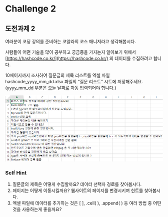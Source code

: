 # Challenge 2

## 도전과제 2

여러분이 코딩 강의를 준비하는 코알라의 코스 매니저라고 생각해봅시다. 

사람들이 어떤 기술을 많이 공부하고 궁금증을 가지는지 알아보기 위해서 [https://hashcode.co.kr/](https://hashcode.co.kr/) 의 데이터를 수집하려고 합니다. 

10페이지까지 조사하여 질문글의 제목 리스트를 엑셀 파일 hashcode\_yyyy\_mm\_dd.xlsx 파일의 “질문 리스트” 시트에 저장해주세요. \(yyyy\_mm\_dd 부분은 오늘 날짜로 자동 입력되어야 합니다.\)

![](../../.gitbook/assets/image%20%28131%29.png)



### Self Hint

1. 질문글의 제목은 어떻게 수집할까요? 데이터 선택자 경로를 찾아봅시다.
2. 페이지는 어떻게 이동시킬까요? 웹사이트의 페이지를 변경시키며 힌트를 찾아봅시다.
3. 엑셀 파일에 데이터를 추가하는 것은 \[ \], .cell\( \), .append\( \) 등 여러 방법 중 어떤 것을 사용하는게 좋을까요?



